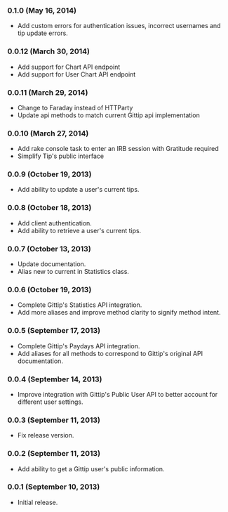 ### 0.1.0 (May 16, 2014)
* Add custom errors for authentication issues, incorrect usernames and tip update errors.

### 0.0.12 (March 30, 2014)
* Add support for Chart API endpoint
* Add support for User Chart API endpoint

### 0.0.11 (March 29, 2014)
* Change to Faraday instead of HTTParty
* Update api methods to match current Gittip api implementation

### 0.0.10 (March 27, 2014)
* Add rake console task to enter an IRB session with Gratitude required
* Simplify Tip's public interface

### 0.0.9 (October 19, 2013)
* Add ability to update a user's current tips.

### 0.0.8 (October 18, 2013)
* Add client authentication.
* Add ability to retrieve a user's current tips.

### 0.0.7 (October 13, 2013)
* Update documentation.
* Alias new to current in Statistics class.

### 0.0.6 (October 19, 2013)
* Complete Gittip's Statistics API integration.
* Add more aliases and improve method clarity to signify method intent.

### 0.0.5 (September 17, 2013)
* Complete Gittip's Paydays API integration.
* Add aliases for all methods to correspond to Gittip's original API documentation.

### 0.0.4 (September 14, 2013)
* Improve integration with Gittip's Public User API to better account for different user settings.

### 0.0.3 (September 11, 2013)
* Fix release version.

### 0.0.2 (September 11, 2013)
* Add ability to get a Gittip user's public information.

### 0.0.1 (September 10, 2013)
* Initial release.
